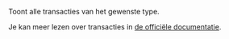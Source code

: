 Toont alle transacties van het gewenste type.

Je kan meer lezen over transacties in [de officiële documentatie](https://firefly-iii.readthedocs.io/en/latest/concepts/transactions.html).